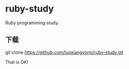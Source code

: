 # ruby-study
Ruby programming study.

## 下载
git clone https://github.com/luoxiangyong/ruby-study.git

That is OK!
